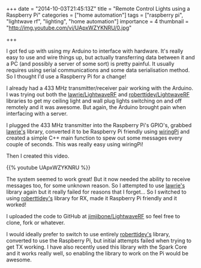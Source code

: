 +++
date = "2014-10-03T21:45:13Z"
title = "Remote Control Lights using a Raspberry Pi"
categories = ["home automation"]
tags = ["raspberry pi", "lightwave rf", "lighting", "home automation"]
importance = 4
thumbnail = "http://img.youtube.com/vi/UApxWZYKNRU/0.jpg"

+++

I got fed up with using my Arduino to interface with hardware. It's really easy to use and wire things up, but actually transferring data between it and a PC (and possibly a server of some sort) is pretty painful. It usually requires using serial communications and some data serialisation method. So I thought I'd use a Raspberry Pi for a change!



I already had a 433 MHz transmitter/receiver pair working with the Arduino. I was trying out both the [lawrie/LightwaveRF][lawrie] and [roberttidey/LightwaveRF][roberttidey] libraries to get my ceiling light and wall plug lights switching on and off remotely and it was awesome. But again, the Arduino brought pain when interfacing with a server.

I plugged the 433 MHz transmitter into the Raspberry Pi's GPIO's, grabbed [lawrie's][lawrie] library, converted it to be Raspberry Pi friendly using [wiringPi][wiringPi] and created a simple C++ main function to spew out some messages every couple of seconds. This was really easy using wiringPi!

Then I created this video.

{{% youtube UApxWZYKNRU %}}

The system seemed to work great! But it now needed the ability to receive messages too, for some unknown reason. So I attempted to use [lawrie's][lawrie] library again but it really failed for reasons that I forget... So I switched to using [roberttidey's][roberttidey] library for RX, made it Raspberry Pi friendly and it worked!

I uploaded the code to GitHub at [jimjibone/LightwaveRF][github] so feel free to clone, fork or whatever.

I would ideally prefer to switch to use entirely [roberttidey's][roberttidey] library, converted to use the Raspberry Pi, but initial attempts failed when trying to get TX working. I have also recently used this library with the Spark Core and it works really well, so enabling the library to work on the Pi would be awesome.

[lawrie]:      https://github.com/lawrie/LightwaveRF
[roberttidey]: https://github.com/roberttidey/LightwaveRF
[wiringPi]:    http://wiringpi.com
[video]:       https://www.youtube.com/watch?v=UApxWZYKNRU
[github]:      https://github.com/jimjibone/LightwaveRF
